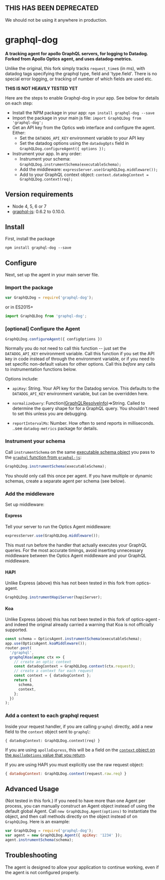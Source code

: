 ## THIS HAS BEEN DEPRECATED

We should not be using it anywhere in production.


# graphql-dog

**A tracking agent for apollo GraphQL servers, for logging to Datadog. Forked from Apollo Optics agent, and uses datadog-metrics.**

Unlike the original, this fork simply tracks `request_time`s (in ms), with datadog tags specifying the graphql type, field and 'type.field'.  There is no special error logging, or tracking of number of which fields are used etc.

**THIS IS NOT HEAVILY TESTED YET**

Here are the steps to enable Graphql-dog in your app. See below for details on each step:
* Install the NPM package in your app: `npm install graphql-dog --save`
* Import the package in your main js file: `import GraphQLDog from 'graphql-dog';`
* Get an API key from the Optics web interface and configure the agent. Either:
  * Set the `DATADOG_API_KEY` environment variable to your API key
  * Set the datadog options using the `datadogOpts` field in `GraphQLDog.configureAgent({ options });`
* Instrument your app. In any order:
  * Instrument your schema: `GraphQLDog.instrumentSchema(executableSchema);`
  * Add the middleware: `expressServer.use(GraphQLDog.middleware());`
  * Add to your GraphQL context object: `context.datadogContext = GraphQLDog.context(req);`

## Version requirements

* Node 4, 5, 6 or 7
* [graphql-js](https://www.npmjs.com/package/graphql): 0.6.2 to 0.10.0.

## Install

First, install the package

```
npm install graphql-dog --save
```

## Configure

Next, set up the agent in your main server file.

### Import the package

```js
var GraphQLDog = require('graphql-dog');
```

or in ES2015+

```js
import GraphQLDog from 'graphql-dog';
```

### [optional] Configure the Agent

```js
GraphQLDog.configureAgent({ configOptions })
```

Normally you do not need to call this function -- just set the `DATADOG_API_KEY` environment variable. Call this function if you set the API key in code instead of through the environment variable, or if you need to set specific non-default values for other options. Call this _before_ any calls to instrumentation functions below.

Options include:

* `apiKey`: String. Your API key for the Datadog service. This defaults to the `DATADOG_API_KEY` environment variable, but can be overridden here.

* `normalizeQuery`: Function([GraphQLResolveInfo](http://graphql.org/graphql-js/type/#graphqlobjecttype))⇒String. Called to determine the query shape for for a GraphQL query. You shouldn't need to set this unless you are debugging.

* `reportIntervalMs`: Number. How often to send reports in milliseconds. ..see `datadog-metrics` package for details.


### Instrument your schema

Call `instrumentSchema` on the same [executable schema object](http://graphql.org/graphql-js/type/#graphqlschema) you pass to the [`graphql` function from `graphql-js`](http://graphql.org/graphql-js/graphql/#graphql):

```js
GraphQLDog.instrumentSchema(executableSchema);
```

You should only call this once per agent. If you have multiple or dynamic schemas, create a separate agent per schema (see below).

### Add the middleware

Set up middleware:

#### Express

Tell your server to run the Optics Agent middleware:

```js
expressServer.use(GraphQLDog.middleware());
```

This must run before the handler that actually executes your GraphQL queries.  For the most accurate timings, avoid inserting unnecessary middleware between the Optics Agent middleware and your GraphQL middleware.

#### HAPI
Unlike Express (above) this has not been tested in this fork from optics-agent.

```js
GraphQLDog.instrumentHapiServer(hapiServer);
```

#### Koa
Unlike Express (above) this has not been tested in this fork of optics-agent - and indeed the original already carried a warning that Koa is not officially supported.

```js
const schema = OpticsAgent.instrumentSchema(executableSchema);
app.use(OpticsAgent.koaMiddleware());
router.post(
  '/graphql',
  graphqlKoa(async ctx => {
    // create an optic context
    const datadogContext = GraphQLDog.context(ctx.request);
    // create a context for each request
    const context = { datadogContext };
    return {
      schema,
      context,
    };
  })
);
```

### Add a context to each graphql request

Inside your request handler, if you are calling `graphql` directly, add a new
field to the `context` object sent to `graphql`:

```jsjs
{ datadogContext: GraphQLDog.context(req) }
```

If you are using `apolloExpress`, this will be a field on
the
[`context` object on the `ApolloOptions` value that you return](http://dev.apollodata.com/tools/apollo-server/setup.html#options-function).

If you are using HAPI you must explicitly use the raw request object:
```js
{ datadogContext: GraphQLDog.context(request.raw.req) }
```

## Advanced Usage
(Not tested in this fork.) If you need to have more than one Agent per process, you can manually construct an Agent object instead of using the default global Agent. Call `new GraphQLDog.Agent(options)` to instantiate the object, and then call methods directly on the object instead of on `GraphQLDog`. Here is an example:

```js
var GraphQLDog = require('graphql-dog');
var agent = new GraphQLDog.Agent({ apiKey: '1234' });
agent.instrumentSchema(schema);
```

## Troubleshooting

The agent is designed to allow your application to continue working, even if the agent is not configured properly.


